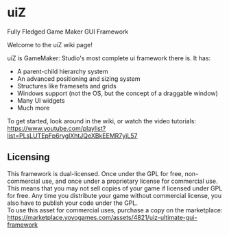 # uiZ
Fully Fledged Game Maker GUI Framework

Welcome to the uiZ wiki page!

uiZ is GameMaker: Studio's most complete ui framework there is. 
It has:
* A parent-child hierarchy system
* An advanced positioning and sizing system
* Structures like framesets and grids
* Windows support (not the OS, but the concept of a draggable window)
* Many UI widgets
* Much more

To get started, look around in the wiki, or watch the video tutorials: https://www.youtube.com/playlist?list=PLsLUTEpFp6ryglXhtJQeXBkEEMR7yjL57

## Licensing

This framework is dual-licensed. Once under the GPL for free, non-commercial use, and once under a proprietary license for commercial use.
This means that you may not sell copies of your game if licensed under GPL for free. Any time you distribute your game without commercial license, you also have to publish your code under the GPL.  
To use this asset for commercial uses, purchase a copy on the marketplace: https://marketplace.yoyogames.com/assets/4821/uiz-ultimate-gui-framework
